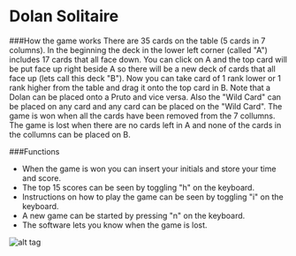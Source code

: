Dolan Solitaire
======
###How the game works
There are 35 cards on the table (5 cards in 7 columns).
In the beginning the deck in the lower left corner
(called "A") includes 17 cards that all face down.
You can click on A and the top card will be put face up
right beside A so there will be a new deck of cards that
all face up (lets call this deck "B").
Now you can take card of 1 rank lower or 1 rank higher
from the table and drag it onto the top card in B.
Note that a Dolan can be placed onto a Pruto 
and vice versa.
Also the "Wild Card" can be placed on any card and
any card can be placed on the "Wild Card".
The game is won when all the cards have been removed from the 7 collumns.
The game is lost when there are no cards left in A and none of the cards in 
the collumns can be placed on B.

###Functions
- When the game is won you can insert your initials and store your time and score. 
- The top 15 scores can be seen by toggling "h" on the keyboard.
- Instructions on how to play the game can be seen by toggling "i" on the keyboard.
- A new game can be started by pressing "n" on the keyboard.
- The software lets you know when the game is lost.


![alt tag](http://i240.photobucket.com/albums/ff100/turta_/Dolan_zpsb6cce32d.png?t=1396540766)
